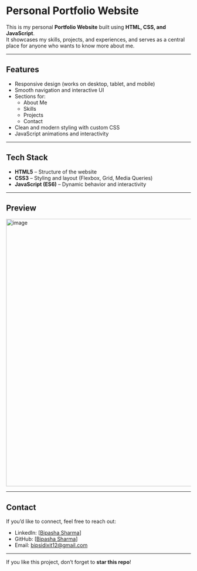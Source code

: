# Personal Portfolio Website

This is my personal **Portfolio Website** built using **HTML, CSS, and JavaScript**.  
It showcases my skills, projects, and experiences, and serves as a central place for anyone who wants to know more about me.

---

## Features
- Responsive design (works on desktop, tablet, and mobile)
- Smooth navigation and interactive UI
- Sections for:
  - About Me
  - Skills
  - Projects
  - Contact
- Clean and modern styling with custom CSS
- JavaScript animations and interactivity

---

## Tech Stack
- **HTML5** – Structure of the website  
- **CSS3** – Styling and layout (Flexbox, Grid, Media Queries)  
- **JavaScript (ES6)** – Dynamic behavior and interactivity  

---

## Preview
<img width="1368" height="730" alt="image" src="https://github.com/user-attachments/assets/3b8a3b40-3db5-40ca-9842-fc89318669a9" />


---

## Contact
If you’d like to connect, feel free to reach out:  

- LinkedIn: [[Bipasha Sharma]([url](https://www.linkedin.com/in/bipasha-sharma-66637b244/))]
- GitHub: [[Bipasha Sharma]([url](https://github.com/Bipasha2812))]  
- Email: [bipsidixit12@gmail.com](mailto:bipsidixit12@gmail.com)  

---

If you like this project, don’t forget to **star this repo**!

